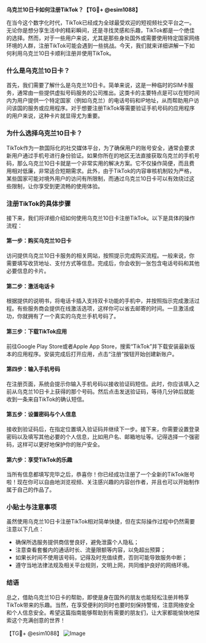 **乌克兰10日卡如何注册TikTok？【TG💪+ @esim1088】**

在当今这个数字化时代，TikTok已经成为全球最受欢迎的短视频社交平台之一。无论你是想分享生活中的精彩瞬间，还是寻找灵感和乐趣，TikTok都是一个绝佳的选择。然而，对于一些用户来说，尤其是那些身处国外或需要使用特定国家网络环境的人群，注册TikTok可能会遇到一些挑战。今天，我们就来详细讲解一下如何利用乌克兰10日卡顺利注册并使用TikTok。

### 什么是乌克兰10日卡？

首先，我们需要了解什么是乌克兰10日卡。简单来说，这是一种临时的SIM卡服务，通常由一些提供虚拟号码服务的公司推出。这类卡的主要特点是可以在短时间内为用户提供一个特定国家（例如乌克兰）的电话号码和IP地址，从而帮助用户访问该国的服务或应用程序。对于想要注册TikTok等需要验证手机号码的应用程序的用户来说，这种卡片就显得尤为重要。

### 为什么选择乌克兰10日卡？

TikTok作为一款国际化的社交媒体平台，为了确保用户的账号安全，通常会要求新用户通过手机号进行身份验证。如果你所在的地区无法直接获取乌克兰的手机号码，那么乌克兰10日卡就是一个非常实用的解决方案。它不仅操作简便，而且费用相对低廉，非常适合短期需求。此外，由于TikTok的内容审核机制较为严格，某些国家可能对境外用户的访问有所限制，而通过乌克兰10日卡可以有效绕过这些限制，让你享受到更流畅的使用体验。

### 注册TikTok的具体步骤

接下来，我们将详细介绍如何使用乌克兰10日卡注册TikTok。以下是具体的操作流程：

#### 第一步：购买乌克兰10日卡
访问提供乌克兰10日卡服务的相关网站，按照提示完成购买流程。一般来说，你需要填写收货地址、支付方式等信息。完成后，你会收到一张包含电话号码和其他必要信息的卡片。

#### 第二步：激活电话卡
根据提供的说明书，将电话卡插入支持双卡功能的手机中，并按照指示完成激活过程。有些服务商会提供在线激活选项，这样你可以省去邮寄的时间。一旦激活成功，你就拥有了一个真实的乌克兰手机号码了。

#### 第三步：下载TikTok应用
前往Google Play Store或者Apple App Store，搜索“TikTok”并下载安装最新版本的应用程序。安装完成后打开应用，点击“注册”按钮开始创建新账户。

#### 第四步：输入手机号码
在注册页面，系统会提示你输入手机号码以接收验证码短信。此时，你应该填入之前从乌克兰10日卡上获得的那个号码。然后点击发送验证码，等待几分钟后就能收到一条来自TikTok的确认短信。

#### 第五步：设置密码与个人信息
接收到验证码后，在指定位置填入验证码并继续下一步。接下来，你需要设置登录密码以及填写其他必要的个人信息，比如用户名、邮箱地址等。记得选择一个强密码，这样可以更好地保护你的账户安全。

#### 第六步：享受TikTok的乐趣
当所有信息都填写完毕之后，恭喜你！你已经成功注册了一个全新的TikTok账号啦！现在你可以自由地浏览视频、关注感兴趣的内容创作者，并且也可以开始制作属于自己的作品了。

### 小贴士与注意事项
虽然使用乌克兰10日卡注册TikTok相对简单快捷，但在实际操作过程中仍然需要注意以下几点：
- 确保所选服务提供商信誉良好，避免泄露个人隐私；
- 注意查看套餐内的通话时长、流量限额等内容，以免超出预算；
- 如果长时间不使用该号码，记得及时充值续费，否则可能导致服务中断；
- 遵守当地法律法规及相关平台规则，文明上网，共同维护良好的网络环境。

### 结语

总之，借助乌克兰10日卡的帮助，即使是身在国外的朋友也能轻松注册并畅享TikTok带来的乐趣。当然，在享受便利的同时也要时刻保持警惕，注意网络安全和个人信息安全。希望这篇指南能够帮助到有需要的朋友们，让大家都能愉快地探索这个充满创意的世界！

【TG💪+ @esim1088】
![Image](https://i.postimg.cc/4NQfJmqS/Snipaste-2025-05-13-00-14-12.png)